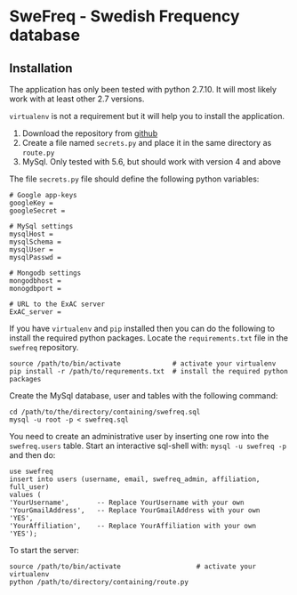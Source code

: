 SweFreq - Swedish Frequency database
====================================

Installation
------------

The application has only been tested with python 2.7.10. It will most likely work with at least other 2.7 versions.

`virtualenv` is not a requirement but it will help you to install the application.

1. Download the repository from [github](https://github.com/NBISweden/swefreq)
2. Create a file named `secrets.py` and place it in the same directory as `route.py`
3. MySql. Only tested with 5.6, but should work with version 4 and above

The file `secrets.py` file should define the following python variables:

	# Google app-keys
	googleKey = 
	googleSecret = 
	
	# MySql settings
	mysqlHost = 
	mysqlSchema = 
	mysqlUser = 
	mysqlPasswd = 
	
	# Mongodb settings
	mongodbhost = 
	monogdbport = 
	
	# URL to the ExAC server
	ExAC_server = 


If you have `virtualenv` and `pip` installed then you can do the following to install the required python packages. Locate the `requirements.txt` file in the `swefreq` repository.


	source /path/to/bin/activate             # activate your virtualenv
	pip install -r /path/to/requrements.txt  # install the required python packages



Create the MySql database, user and tables with the following command:

	cd /path/to/the/directory/containing/swefreq.sql
	mysql -u root -p < swefreq.sql

You need to create an administrative user by inserting one row into the `swefreq.users` table. Start an interactive sql-shell with: `mysql -u swefreq -p` and then do:

	use swefreq
	insert into users (username, email, swefreq_admin, affiliation, full_user)
	values (
	'YourUsername',       -- Replace YourUsername with your own
	'YourGmailAddress',   -- Replace YourGmailAddress with your own
	'YES',
	'YourAffiliation',    -- Replace YourAffiliation with your own
	'YES');

To start the server:

	source /path/to/bin/activate                   # activate your virtualenv
	python /path/to/directory/containing/route.py